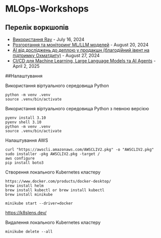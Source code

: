 # MLOps-Workshops

## Перелік воркшопів 
- [Використання Ray](Ray) - July 16, 2024
- [Розгортання та моніторинг ML/LLM моделей](Deploy_and_Observability) - August 20, 2024
- [AI від досліджень до деплою у продакшн (благодійний івент на підтримку Охматдиту)](From_Research_to_Production) - August 27, 2024
- [CI/CD для Machine Learning, Large Language Models та AI Agents](CI_CD) - April 2, 2025

##Налаштування

Використання віртуального середовища Python
```
python -m venv .venv
source .venv/bin/activate
```

Використання віртуального середовища Python з певною версією 
```
pyenv install 3.10
pyenv shell 3.10
python -m venv .venv
source .venv/bin/activate
```

Налаштування AWS
```
curl "https://awscli.amazonaws.com/AWSCLIV2.pkg" -o "AWSCLIV2.pkg"
sudo installer -pkg AWSCLIV2.pkg -target /
aws configure
pip install boto3
```

Створення локального Kubernetes кластеру
```
https://www.docker.com/products/docker-desktop/
brew install helm
brew install kubectl or brew install kubectl
brew install minikube

minikube start --driver=docker
```

https://k8slens.dev/

Видалення локального Kubernetes кластеру
```
minikube delete --all
```